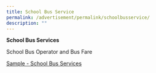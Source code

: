 ```yaml
---
title: School Bus Service
permalink: /advertisement/permalink/schoolbusservice/
description: ""
---
```

**School Bus Services**

School Bus Operator and Bus Fare

[Sample - School Bus Services](/files/school%20bus%20operator%20and%20fare%20for%20web.pdf)

